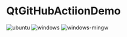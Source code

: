 # QtGitHubActiionDemo

![ubuntu](https://github.com/qsaker/QtGitHubActiionDemo/workflows/ubuntu/badge.svg)
![windows](https://github.com/qsaker/QtGitHubActionDemo/workflows/windows/badge.svg)
![windows-mingw](https://github.com/qsaker/QtGitHubActionDemo/workflows/windows-mingw/badge.svg)
